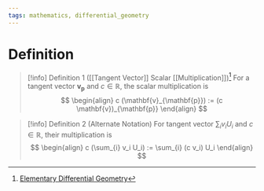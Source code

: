 ```yaml
---
tags: mathematics, differential_geometry
---
```


# Definition

> [!info] Definition 1 ([[Tangent Vector]] Scalar [[Multiplication]])[^1]
> For a tangent vector $\mathbf{v}_{\mathbf{p}}$ and $c \in \mathbb{R}$, the scalar multiplication is
> $$
> \begin{align}
> c (\mathbf{v}_{\mathbf{p}}) := (c \mathbf{v})_{\mathbf{p}}
> \end{align}
> $$

> [!info] Definition 2 (Alternate Notation)
> For tangent vector $\sum_{i} v_i U_i$ and $c \in \mathbb{R}$, their multiplication is
> $$
> \begin{align}
> c (\sum_{i} v_i U_i) := \sum_{i} (c v_i) U_i
> \end{align}
> $$

[^1]: [Elementary Differential Geometry](zotero://open-pdf/library/items/F6CCEWIU?page=23)